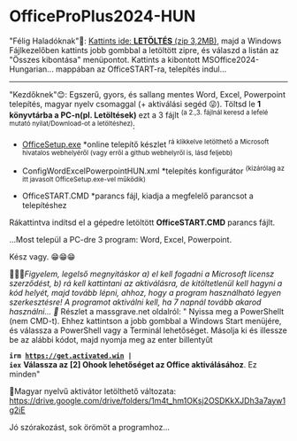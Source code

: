 # OfficeProPlus2024-HUN
"Félig Haladóknak"🙌:
<a href="https://github.com/mondomata/MS-Office2024-HUNGARIAN/archive/refs/heads/main.zip">Kattints ide: <b>LETÖLTÉS</b> (zip 3,2MB)</a>, majd a Windows Fájlkezelőben kattints jobb gombbal a letöltött zipre, és válaszd a listán az "Összes kibontása" menüpontot. Kattints a kibontott MSOffice2024-Hungarian... mappában az OfficeSTART-ra, telepítés indul... 
**********
"Kezdőknek"😊:
Egszerű, gyors, és sallang mentes Word, Excel, Powerpoint telepítés, magyar nyelv csomaggal (+ aktiválási segéd 😜).
Töltsd le <b>1 könyvtárba a PC-n(pl. Letöltések)</b> ezt a 3 fájlt <sup>(a 2.,3. fájlnál keresd a lefelé mutató nyilat/Download-ot a letöltéshez)</sup>:

- <a download href="https://c2rsetup.officeapps.live.com/c2r/download.aspx?ProductreleaseID=ProPlus2024Retail&platform=x64&language=hu-hu&version=O16GA">OfficeSetup.exe</a>
  *online telepítő készlet <sup>rá klikkelve letölthető a Microsoft hivatalos webhelyéről (vagy erről a github webhelyről is, lásd feljebb)</sup>
     
- ConfigWordExcelPowerpointHUN.xml
  *telepítés konfigurátor <sup>(kizárólag az itt javasolt OfficeSetup.exe-vel működik)</sup> 

- OfficeSTART.CMD
  *parancs fájl, kiadja a megfelelő parancsot a telepítéshez

Rákattintva indítsd el a gépedre letöltött <b>OfficeSTART.CMD</b> parancs fájlt.

...Most települ a PC-dre 3 program: Word, Excel, Powerpoint.

Kész vagy. &#128513;&#128513;&#128513;

&#128294;&#128294;&#128294;<i>Figyelem, legelső megnyitáskor a) el kell fogadni a Microsoft licensz szerződést, b) rá kell kattintani az aktiválásra, de kitöltetlenül kell hagyni a kód helyét, majd tovább lépni, ahhoz, hogy a program használható legyen szerkesztésre! A programot aktiválni kell, ha 7 napnál tovább akarod használni... &#128273;</i>
Részlet a massgrave.net oldalról:
<quote>"
 Nyissa meg a PowerShellt (nem CMD-t).  Ehhez kattintson a jobb gombbal a Windows Start menüjére, és válassza a PowerShell vagy a Terminál lehetőséget.
 Másolja ki és illessze be az alábbi kódot, majd nyomja meg az enter billentyűt

<b><code>irm https://get.activated.win |  iex</code></b>
 <b>Válassza az [2] Ohook lehetőséget az Office aktiválásához</b>.
 Ez minden"
 </quote>
 
 🥳Magyar nyelvű aktivátor letölthető változata:
 https://drive.google.com/drive/folders/1m4t_hm1OKsj2OSDKkXJDh3a7ayw1g2iE
 

Jó szórakozást, sok örömöt a programhoz...
